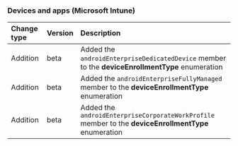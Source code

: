 ### Devices and apps (Microsoft Intune)

| **Change type** | **Version** | **Description** |
|:---|:---|:---|
|Addition|beta|Added the `androidEnterpriseDedicatedDevice` member to the **deviceEnrollmentType** enumeration|
|Addition|beta|Added the `androidEnterpriseFullyManaged` member to the **deviceEnrollmentType** enumeration|
|Addition|beta|Added the `androidEnterpriseCorporateWorkProfile` member to the **deviceEnrollmentType** enumeration|
